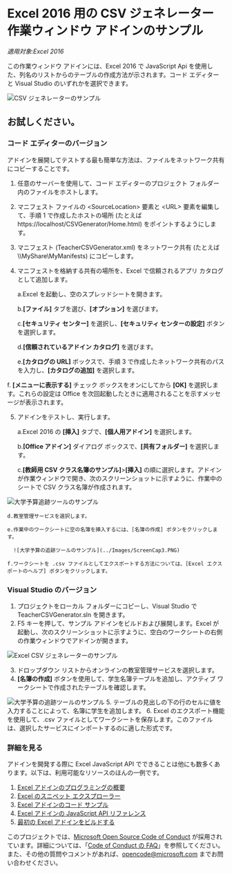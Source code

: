 ﻿---
page_type: sample
products:
- office-excel
- office-365
languages:
- javascript
extensions:
  contentType: samples
  technologies:
  - Add-ins
  createdDate: 10/15/2015 1:50:50 PM
---
# <a name="csv-generator-task-pane-add-in-sample-for-excel-2016"></a>Excel 2016 用の CSV ジェネレーター作業ウィンドウ アドインのサンプル

_適用対象:Excel 2016_

この作業ウィンドウ アドインには、Excel 2016 で JavaScript Api を使用した、列名のリストからのテーブルの作成方法が示されます。コード エディターと Visual Studio のいずれかを選択できます。

![CSV ジェネレーターのサンプル](../Images/ScreenCap1.PNG)

## <a name="try-it-out"></a>お試しください。
### <a name="code-editor-version"></a>コード エディターのバージョン

アドインを展開してテストする最も簡単な方法は、ファイルをネットワーク共有にコピーすることです。

1.  任意のサーバーを使用して、コード エディターのプロジェクト フォルダー内のファイルをホストします。
2.  マニフェスト ファイルの \<SourceLocation\> 要素と \<URL\> 要素を編集して、手順 1 で作成したホストの場所 (たとえば https://localhost/CSVGenerator/Home.html) をポイントするようにします。
3.  マニフェスト (TeacherCSVGenerator.xml) をネットワーク共有 (たとえば \\\MyShare\MyManifests) にコピーします。
4.  マニフェストを格納する共有の場所を、Excel で信頼されるアプリ カタログとして追加します。

    a.Excel を起動し、空のスプレッドシートを開きます。

    b.**[ファイル]** タブを選び、**[オプション]** を選びます。

    c.**[セキュリティ センター]** を選択し、**[セキュリティ センターの設定]** ボタンを選択します。

    d.**[信頼されているアドイン カタログ]** を選びます。

    e.**[カタログの URL]** ボックスで、手順 3 で作成したネットワーク共有のパスを入力し、**[カタログの追加]** を選択します。

   f. **[メニューに表示する]** チェック ボックスをオンにしてから **[OK]** を選択します。これらの設定は Office を次回起動したときに適用されることを示すメッセージが表示されます。

5.  アドインをテストし、実行します。

    a.Excel 2016 の **[挿入]** タブで、**[個人用アドイン]** を選択します。

    b.**[Office アドイン]** ダイアログ ボックスで、**[共有フォルダー]** を選択します。

    c.**[教師用 CSV クラス名簿のサンプル]**>**[挿入]** の順に選択します。アドインが作業ウィンドウで開き、次のスクリーンショットに示すように、作業中のシートで CSV クラス名簿が作成されます。

   ![大学予算追跡ツールのサンプル](../Images/ScreenCap2.PNG)

    d.教室管理サービスを選択します。

    e.作業中のワークシートに空の名簿を挿入するには、[名簿の作成] ボタンをクリックします。

      ![大学予算の追跡ツールのサンプル](../Images/ScreenCap3.PNG)

    f.ワークシートを .csv ファイルとしてエクスポートする方法については、[Excel エクスポートのヘルプ] ボタンをクリックします。


### <a name="visual-studio-version"></a>Visual Studio のバージョン
1.  プロジェクトをローカル フォルダーにコピーし、Visual Studio で TeacherCSVGenerator.sln を開きます。
2.  F5 キーを押して、サンプル アドインをビルドおよび展開します。Excel が起動し、次のスクリーンショットに示すように、空白のワークシートの右側の作業ウィンドウでアドインが開きます。

  ![Excel CSV ジェネレーターのサンプル](../Images/ScreenCap1.PNG)

3.  ドロップダウン リストからオンラインの教室管理サービスを選択します。
4.  **[名簿の作成]** ボタンを使用して、学生名簿テーブルを追加し、アクティブ ワークシートで作成されたテーブルを確認します。

  ![大学予算の追跡ツールのサンプル](../Images/ScreenCap3.PNG)
5.  テーブルの見出しの下の行のセルに値を入力することによって、名簿に学生を追加します。
6.  Excel のエクスポート機能を使用して、.csv ファイルとしてワークシートを保存します。このファイルは、選択したサービスにインポートするのに適した形式です。


### <a name="learn-more"></a>詳細を見る

アドインを開発する際に Excel JavaScript API でできることは他にも数多くあります。以下は、利用可能なリソースのほんの一例です。

1.  [Excel アドインのプログラミングの概要](https://github.com/OfficeDev/office-js-docs/blob/master/excel/excel-add-ins-programming-overview.md)
2.  [Excel のスニペット エクスプローラー](http://officesnippetexplorer.azurewebsites.net/#/snippets/excel)
3.  [Excel アドインのコード サンプル](https://github.com/OfficeDev/office-js-docs/blob/master/excel/excel-add-ins-code-samples.md)
4.  [Excel アドインの JavaScript API リファレンス](https://github.com/OfficeDev/office-js-docs/blob/master/excel/excel-add-ins-javascript-reference.md)
5.  [最初の Excel アドインをビルドする](https://github.com/OfficeDev/office-js-docs/blob/master/excel/build-your-first-excel-add-in.md)


このプロジェクトでは、[Microsoft Open Source Code of Conduct](https://opensource.microsoft.com/codeofconduct/) が採用されています。詳細については、「[Code of Conduct の FAQ](https://opensource.microsoft.com/codeofconduct/faq/)」を参照してください。また、その他の質問やコメントがあれば、[opencode@microsoft.com](mailto:opencode@microsoft.com) までお問い合わせください。
